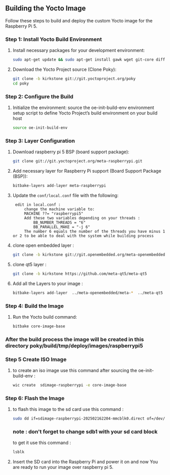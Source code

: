 ## Building the Yocto Image
Follow these steps to build and deploy the custom Yocto image for the Raspberry Pi 5.

### Step 1: Install Yocto Build Environment
1. Install necessary packages for your development environment:
   ```bash
   sudo apt-get update && sudo apt-get install gawk wget git-core diffstat unzip texinfo gcc-multilib build-essential chrpath socat libsdl1.2-dev xterm
   ```
2. Download the Yocto Project source (Clone Poky):
   ```bash
   git clone -b kirkstone git://git.yoctoproject.org/poky
   cd poky
   ```

### Step 2: Configure the Build
1. Initialize the environment:
    source the oe-init-build-env environment setup script to define Yocto Project’s build environment on your build host
   ```bash
   source oe-init-build-env
   ```

### Step 3: Layer Configuration
1. Download raspberry pi 5 BSP (board support package):
    ```bash
    git clone git://git.yoctoproject.org/meta-raspberrypi.git
    ```
2. Add necessary layer for Raspberry Pi support (Board Support Package (BSP)):
   ```bash
   bitbake-layers add-layer meta-raspberrypi
   ```
3. Update the `conf/local.conf` file with the following:
   ```plaintext
    edit in local.conf :
        change the machine variable to:
        MACHINE ??= "raspberrypi5" 
        Add these two variables depending on your threads : 
            BB_NUMBER_THREADS = "6" 
            BB_PARALLEL_MAKE = "-j 6"
        The number 6 equals the number of the threads you have minus 1 or 2 to be able to deal with the system while building process
   ```
4. clone open embedded layer :
    ```bash
    git clone -b kirkstone git://git.openembedded.org/meta-openembedded
    ```
5. clone qt5 layer :
    ```bash
    git clone -b kirkstone https://github.com/meta-qt5/meta-qt5
    ```
6. Add all the Layers to your image :
    ```bash
    bitbake-layers add-layer  ../meta-openembedded/meta-*  ../meta-qt5
    ```

### Step 4: Build the Image
1. Run the Yocto build command:
   ```bash
   bitbake core-image-base
   ```

### After the build process the image will be created in this directory poky/build/tmp/deploy/images/raspberrypi5 ###

### Step 5 Create ISO Image
1. to create an iso image use this command after sourcing the oe-init-build-env :
    ```bash
    wic create  sdimage-raspberrypi -e core-image-base
    ```
### Step 6: Flash the Image

1. to flash this image to the sd card use this command :
    ```bash
    sudo dd if=sdimage-raspberrypi-202502162204-mmcblk0.direct of=/dev/sdb1 status=progress 
    ```  
    ### note : don't forget to change sdb1 with your sd card block 
    to get it use this command :
    ```bash
    lsblk
    ```

2. Insert the SD card into the Raspberry Pi and power it on and now You are ready to run your image over raspberry pi 5.
